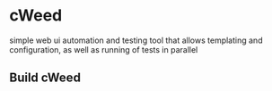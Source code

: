 # cWeed

simple web ui automation and testing tool that allows templating and configuration, as well as running of tests in parallel

## Build cWeed 




